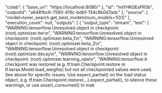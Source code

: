  "colab": {
          "base_uri": "https://localhost:8080/"
        },
        "id": "hnYHKGEsPR3b",
        "outputId": "a6481bc6-7590-419c-bdb1-134c8b0d7adc"
      },
      "source": [
        "model=tuner_search.get_best_models(num_models=1)[0]"
      ],
      "execution_count": null,
      "outputs": [
        {
          "output_type": "stream",
          "text": [
            "WARNING:tensorflow:Unresolved object in checkpoint: (root).optimizer.iter\n",
            "WARNING:tensorflow:Unresolved object in checkpoint: (root).optimizer.beta_1\n",
            "WARNING:tensorflow:Unresolved object in checkpoint: (root).optimizer.beta_2\n",
            "WARNING:tensorflow:Unresolved object in checkpoint: (root).optimizer.decay\n",
            "WARNING:tensorflow:Unresolved object in checkpoint: (root).optimizer.learning_rate\n",
            "WARNING:tensorflow:A checkpoint was restored (e.g. tf.train.Checkpoint.restore or tf.keras.Model.load_weights) but not all checkpointed values were used. See above for specific issues. Use expect_partial() on the load status object, e.g. tf.train.Checkpoint.restore(...).expect_partial(), to silence these warnings, or use assert_consumed() to mak
